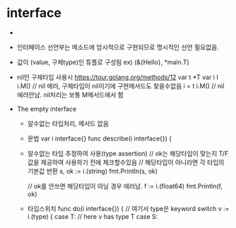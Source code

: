 # interface

- 
- 인터페이스 선언부는 메소드에 암시적으로 구현되므로 명시적인 선언 필요없음.
- 값이 (value, 구체type)인 튜플로 구성됨
  ex)  (&{Hello}, *main.T)

- nil인 구체타입 사용시
  https://tour.golang.org/methods/12
    var t *T
    var i I
    i.M() // nil 에러, 구체타입이 nil이기에 구현메서드도 찾을수없음
    i = t
    i.M() // nil 에러안남. nil처리는 보통 M메서드에서 함

- The empty interface
  - 알수없는 타입처리, 메서드 없음

  - 문법
    var i interface{}
    func describe(i interface{}) {

  - 알수없는 타입 추정하여 사용(type assertion)
    // ok는 해당타입이 맞는지 T/F 값을 제공하여 사용하기 전에 체크할수있음
    // 해당타입이 아니라면 각 타입의 기본값 반환
    s, ok := i.(string)
    fmt.Println(s, ok)

    // ok를 안쓰면 해당타입이 아닐 경우 에러남.
    f := i.(float64)
    fmt.Println(f, ok)

  - 타입스위치
    func do(i interface{}) {
      // 여기서 type은 keyword
      switch v := i.(type) {
      case T:
          // here v has type T
      case S:
